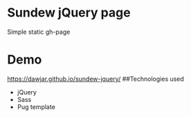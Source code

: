 # Sundew jQuery page
Simple static gh-page
# Demo
https://dawjar.github.io/sundew-jquery/
##Technologies used
* jQuery
* Sass
* Pug template
